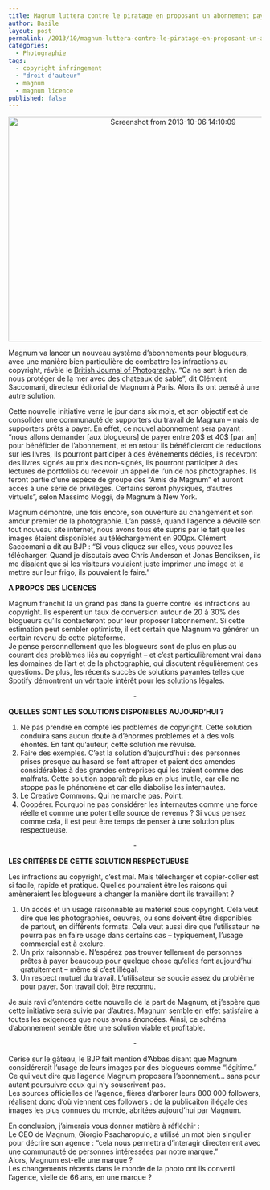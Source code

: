 ```yaml
---
title: Magnum luttera contre le piratage en proposant un abonnement payant
author: Basile
layout: post
permalink: /2013/10/magnum-luttera-contre-le-piratage-en-proposant-un-abonnement-payant/
categories:
  - Photographie
tags:
  - copyright infringement
  - "droit d'auteur"
  - magnum
  - magnum licence
published: false
---
```

<p style="text-align: center;">
  <a href="http://blog.basilesimon.fr/wp-content/uploads/Screenshot-from-2013-10-06-1410091.png"><img class="alignnone size-full wp-image-2439" alt="Screenshot from 2013-10-06 14:10:09" src="http://blog.basilesimon.fr/wp-content/uploads/Screenshot-from-2013-10-06-1410091.png" width="640" height="447" /></a>
</p>

Magnum va lancer un nouveau système d&#8217;abonnements pour blogueurs, avec une manière bien particulière de combattre les infractions au copyright, révèle le [British Journal of Photography][1]. &#8220;Ca ne sert à rien de nous protéger de la mer avec des chateaux de sable&#8221;, dit Clément Saccomani, directeur éditorial de Magnum à Paris. Alors ils ont pensé à une autre solution.

Cette nouvelle initiative verra le jour dans six mois, et son objectif est de consolider une communauté de supporters du travail de Magnum &#8211; mais de supporters prêts à payer. En effet, ce nouvel abonnement sera payant : &#8220;nous allons demander [aux blogueurs] de payer entre 20$ et 40$ [par an] pour bénéficier de l&#8217;abonnement, et en retour ils bénéficieront de réductions sur les livres, ils pourront participer à des événements dédiés, ils recevront des livres signés au prix des non-signés, ils pourront participer à des lectures de portfolios ou recevoir un appel de l&#8217;un de nos photographes. Ils feront partie d&#8217;une espèce de groupe des &#8220;Amis de Magnum&#8221; et auront accès à une série de privilèges. Certains seront physiques, d&#8217;autres virtuels&#8221;, selon Massimo Moggi, de Magnum à New York.

Magnum démontre, une fois encore, son ouverture au changement et son amour premier de la photographie. L&#8217;an passé, quand l&#8217;agence a dévoilé son tout nouveau site internet, nous avons tous été supris par le fait que les images étaient disponibles au téléchargement en 900px. Clément Saccomani a dit au BJP : &#8220;Si vous cliquez sur elles, vous pouvez les télécharger. Quand je discutais avec Chris Anderson et Jonas Bendiksen, ils me disaient que si les visiteurs voulaient juste imprimer une image et la mettre sur leur frigo, ils pouvaient le faire.&#8221;

**A PROPOS DES LICENCES**

Magnum franchit là un grand pas dans la guerre contre les infractions au copyright. Ils espèrent un taux de conversion autour de 20 à 30% des blogueurs qu&#8217;ils contacteront pour leur proposer l&#8217;abonnement. Si cette estimation peut sembler optimiste, il est certain que Magnum va générer un certain revenu de cette plateforme.  
Je pense personnellement que les blogueurs sont de plus en plus au courant des problèmes liés au copyright &#8211; et c&#8217;est particulièrement vrai dans les domaines de l&#8217;art et de la photographie, qui discutent régulièrement ces questions. De plus, les récents succès de solutions payantes telles que Spotify démontrent un véritable intérêt pour les solutions légales.

<p style="text-align: center;">
  -
</p>

**QUELLES SONT LES SOLUTIONS DISPONIBLES AUJOURD&#8217;HUI ?**

1.  Ne pas prendre en compte les problèmes de copyright. Cette solution conduira sans aucun doute à d&#8217;énormes problèmes et à des vols éhontés. En tant qu&#8217;auteur, cette solution me révulse.
2.  Faire des exemples. C&#8217;est la solution d&#8217;aujourd&#8217;hui : des personnes prises presque au hasard se font attraper et paient des amendes considérables à des grandes entreprises qui les traient comme des malfrats. Cette solution apparaît de plus en plus inutile, car elle ne stoppe pas le phénomène et car elle diabolise les internautes.
3.  Le Creative Commons. Qui ne marche pas. Point.
4.  Coopérer. Pourquoi ne pas considérer les internautes comme une force réelle et comme une potentielle source de revenus ? Si vous pensez comme cela, il est peut être temps de penser à une solution plus respectueuse.

<p style="text-align: center;">
  -
</p>

**LES CRITÈRES DE CETTE SOLUTION RESPECTUEUSE**

Les infractions au copyright, c&#8217;est mal. Mais télécharger et copier-coller est si facile, rapide et pratique. Quelles pourraient être les raisons qui amèneraient les blogueurs à changer la manière dont ils travaillent ?

1.  Un accès et un usage raisonnable au matériel sous copyright. Cela veut dire que les photographies, oeuvres, ou sons doivent être disponibles de partout, en différents formats. Cela veut aussi dire que l&#8217;utilisateur ne pourra pas en faire usage dans certains cas &#8211; typiquement, l&#8217;usage commercial est à exclure.
2.  Un prix raisonnable. N&#8217;espérez pas trouver tellement de personnes prêtes à payer beaucoup pour quelque chose qu&#8217;elles font aujourd&#8217;hui gratuitement &#8211; même si c&#8217;est illégal.
3.  Un respect mutuel du travail. L&#8217;utilisateur se soucie assez du problème pour payer. Son travail doit être reconnu.

Je suis ravi d&#8217;entendre cette nouvelle de la part de Magnum, et j&#8217;espère que cette initiative sera suivie par d&#8217;autres. Magnum semble en effet satisfaire à toutes les exigences que nous avons énoncées. Ainsi, ce schéma d&#8217;abonnement semble être une solution viable et profitable.

<p style="text-align: center;">
  -
</p>

Cerise sur le gâteau, le BJP fait mention d&#8217;Abbas disant que Magnum considérerait l&#8217;usage de leurs images par des blogueurs comme &#8220;légitime.&#8221; Ce qui veut dire que l&#8217;agence Magnum proposera l&#8217;abonnement&#8230; sans pour autant poursuivre ceux qui n&#8217;y souscrivent pas.  
Les sources officielles de l&#8217;agence, fières d&#8217;arborer leurs 800 000 followers, réalisent donc d&#8217;où viennent ces followers : de la publicaiton illégale des images les plus connues du monde, abritées aujourd&#8217;hui par Magnum.

En conclusion, j&#8217;aimerais vous donner matière à réfléchir :  
Le CEO de Magnum, Giorgio Psacharopulo, a utilisé un mot bien singulier pour décrire son agence : &#8220;cela nous permettra d&#8217;interagir directement avec une communauté de personnes intéressées par notre marque.&#8221;  
Alors, Magnum est-elle une marque ?  
Les changements récents dans le monde de la photo ont ils converti l&#8217;agence, vielle de 66 ans, en une marque ?

<div class="wp_plus_one_button" style="margin: 0 8px 8px 0; float:left; ">
  <g:plusone count="false" href="http://blog.basilesimon.fr/2013/10/magnum-luttera-contre-le-piratage-en-proposant-un-abonnement-payant/" callback="wp_plus_one_handler"></g:plusone>
</div>

 [1]: http://www.bjp-online.com/british-journal-of-photography/news/2297601/magnum-photos-readies-paid-for-online-membership-platform
